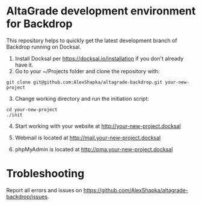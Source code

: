 # AltaGrade development environment for Backdrop
This repository helps to quickly get the latest development branch of Backdrop running on Docksal.

1. Install Docksal per https://docksal.io/installation if you don't already have it.
2. Go to your ~/Projects folder and clone the repository with:

```
git clone git@github.com:AlexShapka/altagrade-backdrop.git your-new-project
```

3. Change working directory and run the initiation script:

```
cd your-new-project
./init
```

4. Start working with your website at http://your-new-project.docksal

5. Webmail is located at http://mail.your-new-project.docksal

6. phpMyAdmin is located at http://pma.your-new-project.docksal

# Trobleshooting

Report all errors and issues on https://github.com/AlexShapka/altagrade-backdrop/issues.
